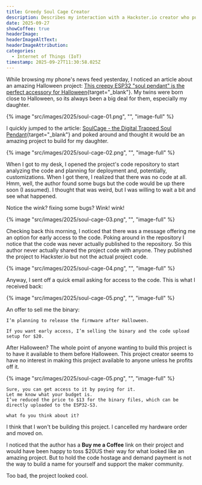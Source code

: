 ```yaml
---
title: Greedy Soul Cage Creator
description: Describes my interaction with a Hackster.io creator who published what appears to be an amazing Halloween project, but won't distribute the project source code until after Halloween. Offering instead to sell it to me before then.
date: 2025-09-27
showCoffee: true
headerImage: 
headerImageAltText: 
headerImageAttribution: 
categories:
  - Internet of Things (IoT)
timestamp: 2025-09-27T11:30:58.025Z
---
```


While browsing my phone's news feed yesterday, I noticed an article about an amazing Halloween project: [This creepy ESP32 "soul pendant" is the perfect accessory for Halloween](https://www.xda-developers.com/creepy-esp32-soul-pendant-halloween/){target="_blank"}. My twins were born close to Halloween, so its always been a big deal for them, especially my daughter. 

{% image "src/images/2025/soul-cage-01.png", "", "image-full" %}

I quickly jumped to the article: [SoulCage - the Digital Trapped Soul Pendant](https://www.hackster.io/Vishalsoniindia/soulcage-the-digital-trapped-soul-pendant-598265){target="_blank"} and poked around and thought it would be an amazing project to build for my daughter.

{% image "src/images/2025/soul-cage-02.png", "", "image-full" %}

When I got to my desk, I opened the project's code repository to start analyzing the code and planning for deployment and, potentially, customizations. When I got there, I realized that there was no code at all. Hmm, well, the author found some bugs but the code would be up there soon (I assumed). I thought that was weird, but I was willing to wait a bit and see what happened.

Notice the wink? fixing some bugs? Wink! wink!

{% image "src/images/2025/soul-cage-03.png", "", "image-full" %}

Checking back this morning, I noticed that there was a message offering me an option for early access to the code. Poking around in the repository I notice that the code was never actually published to the repository. So this author never actually shared the project code with anyone. They published the project to Hackster.io but not the actual project code. 

{% image "src/images/2025/soul-cage-04.png", "", "image-full" %}

Anyway, I sent off a quick email asking for access to the code. This is what I received back:

{% image "src/images/2025/soul-cage-05.png", "", "image-full" %}

An offer to sell me the binary:

```text
I’m planning to release the firmware after Halloween.

If you want early access, I’m selling the binary and the code upload setup for $20.
```

After Halloween? The whole point of anyone wanting to build this project is to have it available to them before Halloween. This project creator seems to have no interest in making this project available to anyone unless he profits off it.

{% image "src/images/2025/soul-cage-05.png", "", "image-full" %}

```text
Sure, you can get access to it by paying for it.
Let me know what your budget is.
I’ve reduced the price to $13 for the binary files, which can be directly uploaded to the ESP32-S3.

what fo you think about it?
```

I think that I won't be building this project. I cancelled my hardware order and moved on.

I noticed that the author has a **Buy me a Coffee** link on their project and would have been happy to toss $20US their way for what looked like an amazing project. But to hold the code hostage and demand payment is not the way to build a name for yourself and support the maker community.

Too bad, the project looked cool.
